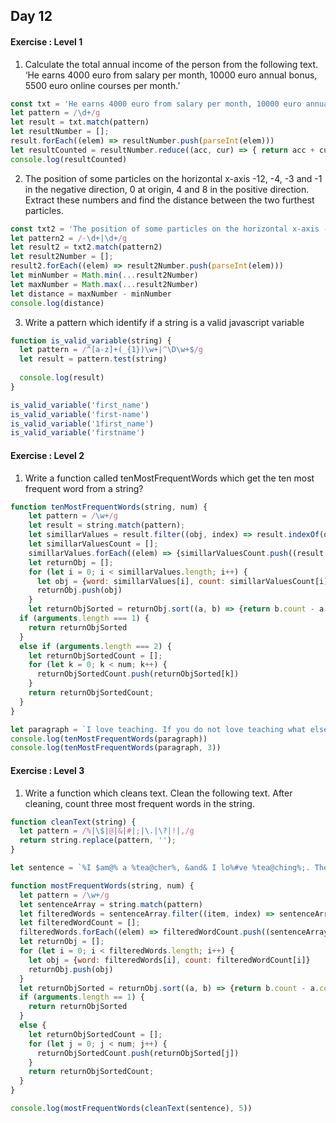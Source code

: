 ## Day 12

#### Exercise : Level 1

1) Calculate the total annual income of the person from the following text. ‘He earns 4000 euro from salary per month, 10000 euro annual bonus, 5500 euro online courses per month.’
```javascript
const txt = 'He earns 4000 euro from salary per month, 10000 euro annual bonus, 5500 euro online courses per month.'
let pattern = /\d+/g
let result = txt.match(pattern)
let resultNumber = [];
result.forEach((elem) => resultNumber.push(parseInt(elem)))
let resultCounted = resultNumber.reduce((acc, cur) => { return acc + cur }, 0)
console.log(resultCounted)
```

2) The position of some particles on the horizontal x-axis -12, -4, -3 and -1 in the negative direction, 0 at origin, 4 and 8 in the positive direction. Extract these numbers and find the distance between the two furthest particles. 
```javascript
const txt2 = 'The position of some particles on the horizontal x-axis -12, -4, -3 and -1 in the negative direction, 0 at origin, 4 and 8 in the positive direction. Extract these numbers and find the distance between the two furthest particles.'
let pattern2 = /-\d+|\d+/g
let result2 = txt2.match(pattern2)
let result2Number = [];
result2.forEach((elem) => result2Number.push(parseInt(elem)))
let minNumber = Math.min(...result2Number)
let maxNumber = Math.max(...result2Number)
let distance = maxNumber - minNumber
console.log(distance)
```

3) Write a pattern which identify if a string is a valid javascript variable
```javascript
function is_valid_variable(string) {
  let pattern = /^[a-z]+(_{1})\w+|^\D\w+$/g
  let result = pattern.test(string)
  
  console.log(result)
}
```
```javascript
is_valid_variable('first_name') 
is_valid_variable('first-name')
is_valid_variable('1first_name')
is_valid_variable('firstname')
```

#### Exercise : Level 2

1) Write a function called tenMostFrequentWords which get the ten most frequent word from a string? 
```javascript
function tenMostFrequentWords(string, num) {
    let pattern = /\w+/g
    let result = string.match(pattern);
    let simillarValues = result.filter((obj, index) => result.indexOf(obj) === index);
    let simillarValuesCount = [];
    simillarValues.forEach((elem) => {simillarValuesCount.push((result.filter((item) => elem === item)).length)});
    let returnObj = [];
    for (let i = 0; i < simillarValues.length; i++) {
      let obj = {word: simillarValues[i], count: simillarValuesCount[i]}
      returnObj.push(obj)
    }
    let returnObjSorted = returnObj.sort((a, b) => {return b.count - a.count})
  if (arguments.length === 1) {
    return returnObjSorted
  }
  else if (arguments.length === 2) {
    let returnObjSortedCount = [];
    for (let k = 0; k < num; k++) {
      returnObjSortedCount.push(returnObjSorted[k])
    }
    return returnObjSortedCount;
  }
}
```
```javascript
let paragraph = `I love teaching. If you do not love teaching what else can you love. I love Python if you do not love something which can give you all the capabilities to develop an application what else can you love.`
console.log(tenMostFrequentWords(paragraph))
console.log(tenMostFrequentWords(paragraph, 3))
```


#### Exercise : Level 3

1) Write a function which cleans text. Clean the following text. After cleaning, count three most frequent words in the string. 
```javascript
function cleanText(string) {
  let pattern = /%|\$|@|&|#|;|\.|\?|!|,/g
  return string.replace(pattern, '');
}
```

```javascript
let sentence = `%I $am@% a %tea@cher%, &and& I lo%#ve %tea@ching%;. There $is nothing; &as& mo@re rewarding as educa@ting &and& @emp%o@wering peo@ple. ;I found tea@ching m%o@re interesting tha@n any other %jo@bs. %Do@es thi%s mo@tivate yo@u to be a tea@cher!?`
```
```javascript
function mostFrequentWords(string, num) {
  let pattern = /\w+/g
  let sentenceArray = string.match(pattern)
  let filteredWords = sentenceArray.filter((item, index) => sentenceArray.indexOf(item) === index);
  let filteredWordCount = [];
  filteredWords.forEach((elem) => filteredWordCount.push((sentenceArray.filter((item) => elem === item)).length))
  let returnObj = [];
  for (let i = 0; i < filteredWords.length; i++) {
    let obj = {word: filteredWords[i], count: filteredWordCount[i]}
    returnObj.push(obj)
  }
  let returnObjSorted = returnObj.sort((a, b) => {return b.count - a.count})
  if (arguments.length == 1) {
    return returnObjSorted
  }
  else {
    let returnObjSortedCount = [];
    for (let j = 0; j < num; j++) {
      returnObjSortedCount.push(returnObjSorted[j])
    }
    return returnObjSortedCount;
  }
}
```
```javascript
console.log(mostFrequentWords(cleanText(sentence), 5))
```


